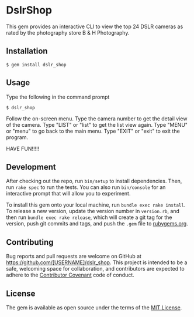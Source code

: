 # DslrShop

This gem provides an interactive CLI to view the top 24 DSLR cameras as rated by the photography store B & H Photography.

## Installation

    $ gem install dslr_shop

## Usage

Type the following in the command prompt

    $ dslr_shop

Follow the on-screen menu.
  Type the camera number to get the detail view of the camera.
  Type "LIST" or "list" to get the list view again.
  Type "MENU" or "menu" to go back to the main menu.
  Type "EXIT" or "exit" to exit the program.

HAVE FUN!!!!!


## Development

After checking out the repo, run `bin/setup` to install dependencies. Then, run `rake spec` to run the tests. You can also run `bin/console` for an interactive prompt that will allow you to experiment.

To install this gem onto your local machine, run `bundle exec rake install`. To release a new version, update the version number in `version.rb`, and then run `bundle exec rake release`, which will create a git tag for the version, push git commits and tags, and push the `.gem` file to [rubygems.org](https://rubygems.org).

## Contributing

Bug reports and pull requests are welcome on GitHub at https://github.com/[USERNAME]/dslr_shop. This project is intended to be a safe, welcoming space for collaboration, and contributors are expected to adhere to the [Contributor Covenant](http://contributor-covenant.org) code of conduct.


## License

The gem is available as open source under the terms of the [MIT License](http://opensource.org/licenses/MIT).
